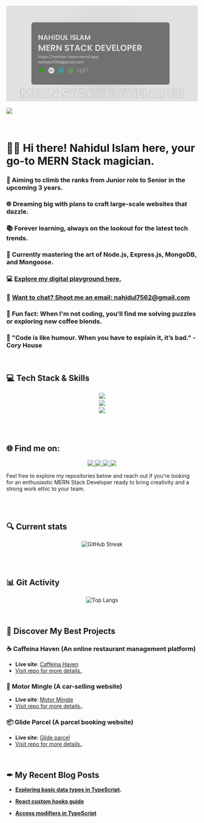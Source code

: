 <img src="./Images/Banner/githubBanner.jpg" />


<br>

![](https://komarev.com/ghpvc/?username=nahidul-fahim&color=717171&style=for-the-badge)

<br>

# 🙋‍♂️ Hi there! Nahidul Islam here, your go-to MERN Stack magician.

### 🚀 Aiming to climb the ranks from Junior role to Senior in the upcoming 3 years.

### 🌐 Dreaming big with plans to craft large-scale websites that dazzle.
### 📚 Forever learning, always on the lookout for the latest tech trends.

### 🔧 Currently mastering the art of Node.js, Express.js, MongoDB, and Mongoose.

### 💻 [Explore my digital playground here.](https://nahidul-islam.vercel.app "Portfolio website")

### 📨 [Want to chat? Shoot me an email: nahidul7562@gmail.com](mailto:nahidul7562@gmail.com "Drop an email")

### 🧩 Fun fact: When I'm not coding, you'll find me solving puzzles or exploring new coffee blends.

### 💬 "Code is like humour. When you have to explain it, it’s bad." - Cory House

<br>


## 💻 Tech Stack & Skills 

<div align="center">
  
  <img src="https://skillicons.dev/icons?i=js,ts,react,nextjs,redux,tailwind,css,html" />
  <br>
  <img src="https://skillicons.dev/icons?i=nodejs,express,mongodb" />
  <br>
  <img src="https://skillicons.dev/icons?i=git,github,vscode,figma" />

</div>


<br><br>


## 🌐 Find me on:

<p align="center">

  <a href="https://www.linkedin.com/in/iamnahidul-islam/" target="_blank">
    <img src="https://skillicons.dev/icons?i=linkedin" />
  </a>

  <a href="https://twitter.com/nahidul_fahim_" target="_blank">
    <img src="https://skillicons.dev/icons?i=twitter" />
  </a>

  <a href="https://dev.to/nahidulislam" target="_blank">
    <img src="https://skillicons.dev/icons?i=devto" />
  </a>
  
  <a href="mailto:nahidul7562@gmail.com" target="_blank">
    <img src="https://skillicons.dev/icons?i=gmail" />
  </a>


</p>

Feel free to explore my repositories below and reach out if you're looking for an enthusiastic MERN Stack Developer ready to bring creativity and a strong work ethic to your team.


<br><br>


## 🔍 Current stats
<div align="center">

![GitHub Streak](https://github-readme-streak-stats.herokuapp.com?user=nahidul-fahim&theme=highcontrast&date_format=M%20j%5B%2C%20Y%5D&currStreakNum=ffffff&background=45%2C343434%2C717171&ring=ffffff&border=00013300&sideNums=CFCFCF&fire=ffffff&currStreakLabel=ffffff&stroke=4E545C00&dates=E6F4F1&sideLabels=E6F4F1)

</div>


<br><br>


## 📊 Git Activity

<div align="center">


![Top Langs](https://github-readme-stats.vercel.app/api/top-langs/?username=nahidul-fahim&theme=transparent&langs_count=8)


</div>

<br>


## 🌈 Discover My Best Projects

### ☕ Caffeina Haven (An online restaurant management platform)

* **Live site**: [Caffeina Haven](https://caffeina-haven.web.app)
* [Visit repo for more details.](https://github.com/nahidul-fahim/caffeina-haven-client).



### 🚙 Motor Mingle (A car-selling website)

* **Live site**: [Motor Mingle](https://motor-mingle.web.app)
* [Visit repo for more details.](https://github.com/nahidul-fahim/motor-mingle-client).


### 📦 Glide Parcel (A parcel booking website)

* **Live site**: [Glide parcel](https://glide-parcel.web.app)
* [Visit repo for more details.](https://github.com/nahidul-fahim/glide-parcel-client).




<br>

## ✒ My Recent Blog Posts

* **[Exploring basic data types in TypeScript](https://dev.to/nahidulislam/exploring-basic-data-types-in-typescript-34fo).**
  
* **[React custom hooks guide](https://dev.to/nahidulislam/reusable-code-react-custom-hooks-guide-1k20)**
  
* **[Access modifiers in TypeScript](https://dev.to/nahidulislam/access-modifiers-in-typescript-the-gatekeepers-50i)**
